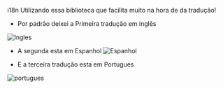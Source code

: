 i18n
Utilizando essa biblioteca que facilita muito na hora de da tradução!

* Por padrão deixei a Primeira tradução em inglês

![Ingles](https://user-images.githubusercontent.com/98665329/202061784-19b6afc7-f637-447a-8c8c-a057fae9264c.PNG)

* A segunda esta em Espanhol
![Espanhol](https://user-images.githubusercontent.com/98665329/202062009-2d502979-05df-4e3f-badd-faeb26f491c5.PNG)

* E a terceira tradução esta em Portugues


![portugues](https://user-images.githubusercontent.com/98665329/202062356-0908d5c8-a450-4a68-93f3-bd72001c079e.PNG)
